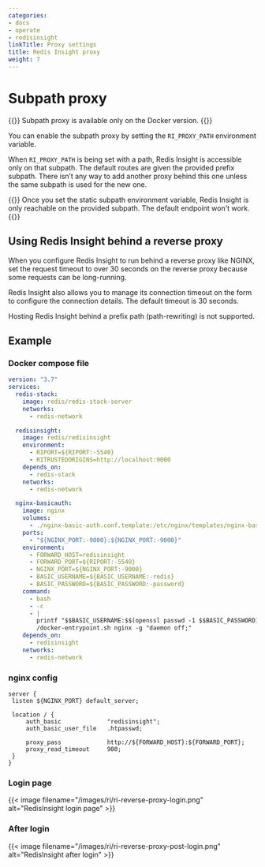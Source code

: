 ```yaml
---
categories:
- docs
- operate
- redisinsight
linkTitle: Proxy settings
title: Redis Insight proxy
weight: 7
---
```

# Subpath proxy

{{<note>}}
Subpath proxy is available only on the Docker version.
{{</note>}}

You can enable the subpath proxy by setting the `RI_PROXY_PATH` environment variable.


When `RI_PROXY_PATH` is being set with a path, Redis Insight is
accessible only on that subpath. The default routes are given the
provided prefix subpath. There isn’t any way to add another proxy behind
this one unless the same subpath is used for the new one.

{{<note>}}
Once you set the static subpath environment variable, Redis Insight is only reachable on the provided subpath. The default endpoint won't work.
{{</note>}}

## Using Redis Insight behind a reverse proxy

When you configure Redis Insight to run behind a reverse proxy like NGINX, set the request timeout to over 30 seconds on the reverse proxy because some requests can be long-running.

Redis Insight also allows you to manage its connection timeout on the form to configure the connection details. The default timeout is 30 seconds.

Hosting Redis Insight behind a prefix path (path-rewriting) is not supported.


## Example

### Docker compose file

```yaml
version: "3.7"
services:
  redis-stack:
    image: redis/redis-stack-server
    networks:
      - redis-network

  redisinsight:
    image: redis/redisinsight
    environment:
      - RIPORT=${RIPORT:-5540}
      - RITRUSTEDORIGINS=http://localhost:9000
    depends_on:
      - redis-stack
    networks:
      - redis-network

  nginx-basicauth:
    image: nginx
    volumes:
      - ./nginx-basic-auth.conf.template:/etc/nginx/templates/nginx-basic-auth.conf.template
    ports:
      - "${NGINX_PORT:-9000}:${NGINX_PORT:-9000}"
    environment:
      - FORWARD_HOST=redisinsight
      - FORWARD_PORT=${RIPORT:-5540}
      - NGINX_PORT=${NGINX_PORT:-9000}
      - BASIC_USERNAME=${BASIC_USERNAME:-redis}
      - BASIC_PASSWORD=${BASIC_PASSWORD:-password}
    command:
      - bash
      - -c
      - |
        printf "$$BASIC_USERNAME:$$(openssl passwd -1 $$BASIC_PASSWORD)\n" >> /etc/nginx/.htpasswd
        /docker-entrypoint.sh nginx -g "daemon off;"
    depends_on:
      - redisinsight
    networks:
      - redis-network
```

### nginx config

```
server {
 listen ${NGINX_PORT} default_server;

 location / {
     auth_basic             "redisinsight";
     auth_basic_user_file   .htpasswd;

     proxy_pass             http://${FORWARD_HOST}:${FORWARD_PORT};
     proxy_read_timeout     900;
 }
}

```

### Login page

{{< image filename="/images/ri/ri-reverse-proxy-login.png" alt="RedisInsight login page" >}}


### After login

{{< image filename="/images/ri/ri-reverse-proxy-post-login.png" alt="RedisInsight after login" >}}

